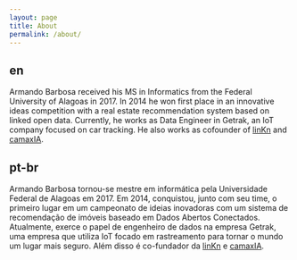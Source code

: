 ```yaml
---
layout: page
title: About
permalink: /about/
---
```


## en
Armando Barbosa received his MS in Informatics from the Federal University of Alagoas in 2017. In 2014 he won first place in an innovative ideas competition with a real estate recommendation system based on linked open data. Currently, he works as Data Engineer in Getrak, an IoT company focused on car tracking. He also works as cofounder of [linKn](https://linkn.com.br) and [camaxIA](https://camaxia.com/).

## pt-br
Armando Barbosa tornou-se mestre em informática pela Universidade Federal de Alagoas em 2017. Em 2014, conquistou, junto com seu time, o primeiro lugar em um campeonato de ideias inovadoras com um sistema de recomendação de imóveis baseado em Dados Abertos Conectados. Atualmente, exerce o papel de engenheiro de  dados na empresa Getrak, uma empresa que utiliza IoT focado em rastreamento para tornar o mundo um lugar mais seguro. Além disso é co-fundador da [linKn](https://linkn.com.br) e [camaxIA](https://camaxia.com/).